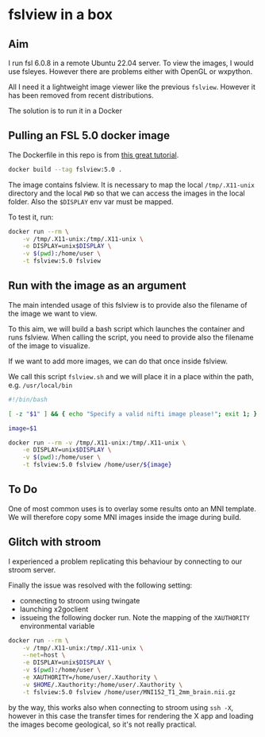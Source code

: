 # fslview in a box

## Aim
I run fsl 6.0.8 in a remote Ubuntu 22.04 server. To view the images, I would use fsleyes. However there are problems either with OpenGL or wxpython.

All I need it a lightweight image viewer like the previous `fslview`. However it has been removed from recent distributions.

The solution is to run it in a Docker


## Pulling an FSL 5.0 docker image
The Dockerfile in this repo is from [this great tutorial](https://github.com/giulia-berto/docker-tutorial).

```bash
docker build --tag fslview:5.0 .
```

The image contains fslview. It is necessary to map the local `/tmp/.X11-unix` directory and the local `PWD` so that we can access the images in the local folder. Also the `$DISPLAY` env var must be mapped.

To test it, run:

```bash
docker run --rm \
	-v /tmp/.X11-unix:/tmp/.X11-unix \
	-e DISPLAY=unix$DISPLAY \
	-v $(pwd):/home/user \
	-t fslview:5.0 fslview
```

## Run with the image as an argument
The main intended usage of this fslview is to provide also the filename of the image we want to view.

To this aim, we will build a bash script which launches the container and runs fslview. When calling the script, you need to provide also the filename of the image to visualize.

If we want to add more images, we can do that once inside fslview.

We call this script `fslview.sh` and we will place it in a place within the path, e.g. `/usr/local/bin`


```bash
#!/bin/bash

[ -z "$1" ] && { echo "Specify a valid nifti image please!"; exit 1; }

image=$1

docker run --rm -v /tmp/.X11-unix:/tmp/.X11-unix \
	-e DISPLAY=unix$DISPLAY \
	-v $(pwd):/home/user \
	-t fslview:5.0 fslview /home/user/${image}
```

## To Do
One of most common uses is to overlay some results onto an MNI template. We will therefore copy some MNI images inside the image during build.


## Glitch with stroom
I experienced a problem replicating this behaviour by connecting to our stroom server.

Finally the issue was resolved with the following setting:
- connecting to stroom using twingate
- launching x2goclient
- issueing the following docker run. Note the mapping of the `XAUTHORITY` environmental variable


```bash
docker run --rm \
    -v /tmp/.X11-unix:/tmp/.X11-unix \
    --net=host \
    -e DISPLAY=unix$DISPLAY \
    -v $(pwd):/home/user \
    -e XAUTHORITY=/home/user/.Xauthority \
    -v $HOME/.Xauthority:/home/user/.Xauthority \
    -t fslview:5.0 fslview /home/user/MNI152_T1_2mm_brain.nii.gz
```

by the way, this works also when connecting to stroom using `ssh -X`, however in this case the transfer times for rendering the X app and loading the images become geological, so it's not really practical.






